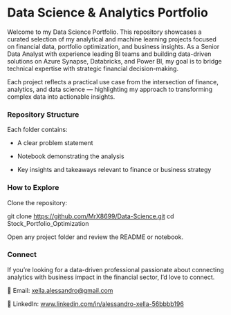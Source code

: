 # Data Science & Analytics Portfolio

Welcome to my Data Science Portfolio.
This repository showcases a curated selection of my analytical and machine learning projects focused on financial data, portfolio optimization, and business insights.
As a Senior Data Analyst with experience leading BI teams and building data-driven solutions on Azure Synapse, Databricks, and Power BI, my goal is to bridge technical expertise with strategic financial decision-making.

Each project reflects a practical use case from the intersection of finance, analytics, and data science — highlighting my approach to transforming complex data into actionable insights.

### Repository Structure
Each folder contains:

- A clear problem statement

- Notebook demonstrating the analysis

- Key insights and takeaways relevant to finance or business strategy

### How to Explore

Clone the repository:

git clone https://github.com/MrX8699/Data-Science.git
cd Stock_Portfolio_Optimization


Open any project folder and review the README or notebook.

### Connect

If you’re looking for a data-driven professional passionate about connecting analytics with business impact in the financial sector, I’d love to connect.

📧 Email: xella.alessandro@gmail.com

💼 LinkedIn: www.linkedin.com/in/alessandro-xella-56bbbb196
